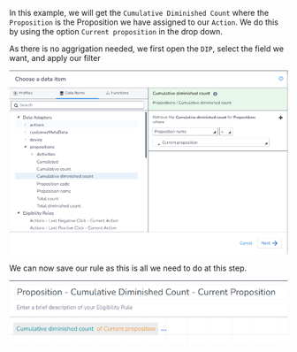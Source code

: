 In this example, we will get the `Cumulative Diminished Count` where the `Proposition` is the Proposition we have assigned to our `Action`. We do this by using the option `Current proposition` in the drop down.

As there is no aggrigation needed, we first open the `DIP`, select the field we want, and apply our filter

![](interest-proposition-count-cumulative-diminished-current_proposition-one-1.png)

We can now save our rule as this is all we need to do at this step.

![](interest-proposition-count-cumulative-diminished-current_proposition-one-2.png)